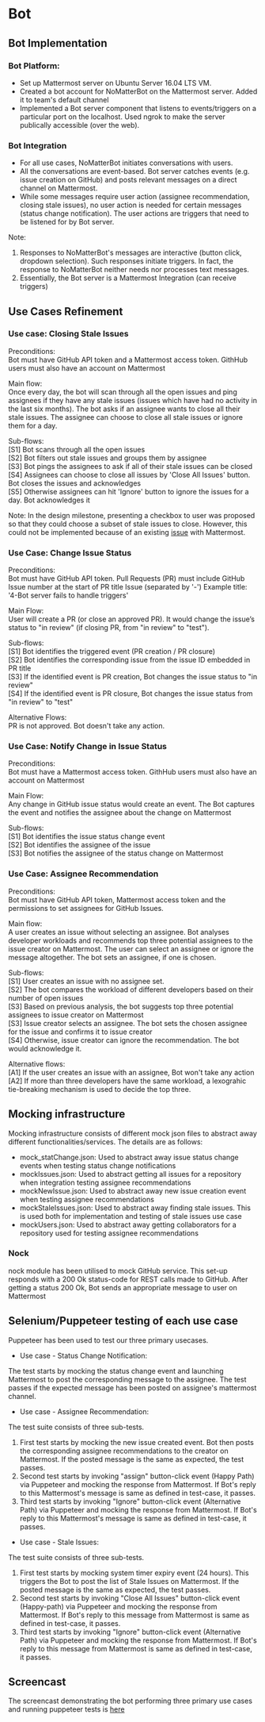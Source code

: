 # Bot

## Bot Implementation

### Bot Platform:
+ Set up Mattermost server on Ubuntu Server 16.04 LTS VM.
+ Created a bot account for NoMatterBot on the Mattermost server. Added it to team's default channel
+ Implemented a Bot server component that listens to events/triggers on a particular port on the localhost. Used ngrok to make the server publically accessible (over the web). 

### Bot Integration
+ For all use cases, NoMatterBot initiates conversations with users. 
+ All the conversations are event-based. Bot server catches events (e.g. issue creation on GitHub) and posts relevant messages on a direct channel on Mattermost. 
+ While some messages require user action (assignee recommendation, closing stale issues), no user action is needed for certain messages (status change notification). The user actions are triggers that need to be listened for by Bot server.

Note: 
1) Responses to NoMatterBot's messages are interactive (button click, dropdown selection). Such responses initiate triggers. In fact, the response to NoMatterBot neither needs nor processes text messages.
2) Essentially, the Bot server is a Mattermost Integration (can receive triggers)

## Use Cases Refinement

### Use case: Closing Stale Issues
Preconditions: \
Bot must have GitHub API token and a Mattermost access token. GithHub users must also have an account on Mattermost

Main flow: \
Once every day, the bot will scan through all the open issues and ping assignees if they have any stale issues (issues which have had no activity in the last six months). The bot asks if an assignee wants to close all their stale issues. The assignee can choose to close all stale issues or ignore them for a day.

Sub-flows:\
[S1] Bot scans through all the open issues \
[S2] Bot filters out stale issues and groups them by assignee\
[S3] Bot pings the assignees to ask if all of their stale issues can be closed\
[S4] Assignees can choose to close all issues by 'Close All Issues' button. Bot closes the issues and acknowledges\
[S5] Otherwise assignees can hit 'Ignore' button to ignore the issues for a day. Bot acknowledges it

Note: In the design milestone, presenting a checkbox to user was proposed so that they could choose a subset of stale issues to close. However, this could not be implemented because of an existing [issue](https://forum.mattermost.org/t/cannot-open-dialog/7842/3) with Mattermost.

### Use Case: Change Issue Status

Preconditions: \
Bot must have GitHub API token. Pull Requests (PR) must include GitHub Issue number at the start of PR title Issue (separated by '-')
Example title: '4-Bot server fails to handle triggers'

Main Flow: \
User will create a PR (or close an approved PR). It would change the issue’s status to "in review" (if closing PR, from "in review" to "test").

Sub-flows: \
[S1] Bot identifies the triggered event (PR creation / PR closure)\
[S2] Bot identifies the corresponding issue from the issue ID embedded in PR title\
[S3] If the identified event is PR creation, Bot changes the issue status to "in review"\
[S4] If the identified event is PR closure, Bot changes the issue status from "in review" to "test"

Alternative Flows: \
PR is not approved. Bot doesn't take any action.
			
### Use Case: Notify Change in Issue Status

Preconditions: \
Bot must have a Mattermost access token. GithHub users must also have an account on Mattermost

Main Flow: \
Any change in GitHub issue status would create an event. The Bot captures the event and notifies the assignee about the change on Mattermost 

Sub-flows: \
[S1] Bot identifies the issue status change event\
[S2] Bot identifies the assignee of the issue\
[S3] Bot notifies the assignee of the status change on Mattermost

### Use Case: Assignee Recommendation

Preconditions: \
Bot must have GitHub API token, Mattermost access token and the permissions to set assignees for GitHub Issues.

Main flow:\
A user creates an issue without selecting an assignee. Bot analyses developer workloads and recommends top three potential assignees to the issue creator on Mattermost. The user can select an assignee or ignore the message altogether. The bot sets an assignee, if one is chosen.

Sub-flows:\
[S1] User creates an issue with no assignee set.\
[S2] The bot compares the workload of different developers based on their number of open issues\
[S3] Based on previous analysis, the bot suggests top three potential assignees to issue creator on Mattermost\
[S3] Issue creator selects an assignee. The bot sets the chosen assignee for the issue and confirms it to issue creator\
[S4] Otherwise, issue creator can ignore the recommendation. The bot would acknowledge it.

Alternative flows:\
[A1] If the user creates an issue with an assignee, Bot won't take any action\
[A2] If more than three developers have the same workload, a lexograhic tie-breaking mechanism is used to decide the top three.

## Mocking infrastructure
Mocking infrastructure consists of different mock json files to abstract away different functionalities/services. The details are as follows:

+ mock_statChange.json: Used to abstract away issue status change events when testing status change notifications
+ mockIssues.json: Used to abstract getting all issues for a repository when integration testing assignee recommendations
+ mockNewIssue.json: Used to abstract away new issue creation event when testing assignee recommendations
+ mockStaleIssues.json: Used to abstract away finding stale issues. This is used both for implementation and testing of stale issues use case
+ mockUsers.json: Used to abstract away getting collaborators for a repository used for testing assignee recommendations

### Nock
nock module has been utilised to mock GitHub service. This set-up responds with a 200 Ok status-code for REST calls made to GitHub. After getting a status 200 Ok, Bot sends an appropriate message to user on Mattermost

## Selenium/Puppeteer testing of each use case

Puppeteer has been used to test our three primary usecases.

+ Use case - Status Change Notification: 

The test starts by mocking the status change event and launching Mattermost to post the corresponding message to the assignee. The test passes if the expected message has been posted on assignee's mattermost channel.

+ Use case - Assignee Recommendation: 

The test suite consists of three sub-tests.
1. First test starts by mocking the new issue created event. Bot then posts the corresponding assignee recommendations to the creator on Mattermost. If the posted message is the same as expected, the test passes. 
2. Second test starts by invoking "assign" button-click event (Happy Path) via Puppeteer and mocking the response from Mattermost. If Bot's reply to this Mattermost's message is same as defined in test-case, it passes. 
3. Third test starts by invoking "Ignore" button-click event (Alternative Path) via Puppeteer and mocking the response from Mattermost. If Bot's reply to this Mattermost's message is same as defined in test-case, it passes. 

+ Use case - Stale Issues: 

The test suite consists of three sub-tests.
1. First test starts by mocking system timer expiry event (24 hours). This triggers the Bot to post the list of Stale Issues on Mattermost. If the posted message is the same as expected, the test passes. 
2. Second test starts by invoking "Close All Issues" button-click event (Happy-path) via Puppeteer and mocking the response from Mattermost. If Bot's reply to this message from Mattermost is same as defined in test-case, it passes. 
3. Third test starts by invoking "Ignore" button-click event (Alternative Path) via Puppeteer and mocking the response from Mattermost. If Bot's reply to this message from Mattermost is same as defined in test-case, it passes.


## Screencast

The screencast demonstrating the bot performing three primary use cases and running puppeteer tests is [here](https://drive.google.com/file/d/1rlnHlQjEJcwtMzbhI4GdxJVdjkAdx5d3/view?usp=sharing)
